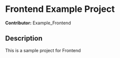 # Frontend Example Project
**Contributor:** Example_Frontend
## Description
This is a sample project for Frontend